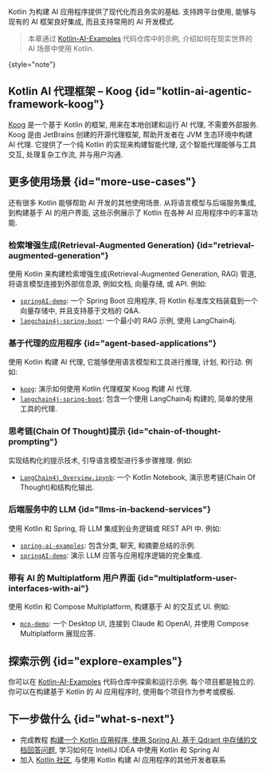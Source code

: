 [//]: # (title: 使用 Kotlin 进行 AI 应用程序开发)

Kotlin 为构建 AI 应用程序提供了现代化而且务实的基础.
支持跨平台使用, 能够与现有的 AI 框架良好集成, 而且支持常用的 AI 开发模式.

> 本章通过 [Kotlin-AI-Examples](https://github.com/Kotlin/Kotlin-AI-Examples) 代码仓库中的示例,
> 介绍如何在现实世界的 AI 场景中使用 Kotlin.
> 
{style="note"}

## Kotlin AI 代理框架 – Koog {id="kotlin-ai-agentic-framework-koog"}

[Koog](https://koog.ai) 是一个基于 Kotlin 的框架, 用来在本地创建和运行 AI 代理, 不需要外部服务.
Koog 是由 JetBrains 创建的开源代理框架, 帮助开发者在 JVM 生态环境中构建 AI 代理.
它提供了一个纯 Kotlin 的实现来构建智能代理, 这个智能代理能够与工具交互, 处理复杂工作流, 并与用户沟通.

## 更多使用场景 {id="more-use-cases"}

还有很多 Kotlin 能够帮助 AI 开发的其他使用场景.
从将语言模型与后端服务集成, 到构建基于 AI 的用户界面,
这些示例展示了 Kotlin 在各种 AI 应用程序中的丰富功能.

### 检索增强生成(Retrieval-Augmented Generation) {id="retrieval-augmented-generation"}

使用 Kotlin 来构建检索增强生成(Retrieval-Augmented Generation, RAG) 管道,
将语言模型连接到外部信息源, 例如文档, 向量存储, 或 API.
例如:

* [`springAI-demo`](https://github.com/Kotlin/Kotlin-AI-Examples/tree/master/projects/spring-ai/springAI-demo): 一个 Spring Boot 应用程序, 将 Kotlin 标准库文档装载到一个向量存储中, 并且支持基于文档的 Q&A.
* [`langchain4j-spring-boot`](https://github.com/Kotlin/Kotlin-AI-Examples/tree/master/projects/langchain4j/langchain4j-spring-boot): 一个最小的 RAG 示例, 使用 LangChain4j.

### 基于代理的应用程序 {id="agent-based-applications"}

使用 Kotlin 构建 AI 代理, 它能够使用语言模型和工具进行推理, 计划, 和行动.
例如:

* [`koog`](https://github.com/JetBrains/koog): 演示如何使用 Kotlin 代理框架 Koog 构建 AI 代理.
* [`langchain4j-spring-boot`](https://github.com/Kotlin/Kotlin-AI-Examples/tree/master/projects/langchain4j/langchain4j-spring-boot): 包含一个使用 LangChain4j 构建的, 简单的使用工具的代理.

### 思考链(Chain Of Thought)提示 {id="chain-of-thought-prompting"}

实现结构化的提示技术, 引导语言模型进行多步骤推理.
例如:

* [`LangChain4j_Overview.ipynb`](https://github.com/Kotlin/Kotlin-AI-Examples/blob/master/notebooks/langchain4j/LangChain4j_Overview.ipynb): 一个 Kotlin Notebook, 演示思考链(Chain Of Thought)和结构化输出.

### 后端服务中的 LLM {id="llms-in-backend-services"}

使用 Kotlin 和 Spring, 将 LLM 集成到业务逻辑或 REST API 中.
例如:

* [`spring-ai-examples`](https://github.com/Kotlin/Kotlin-AI-Examples/tree/master/projects/spring-ai/spring-ai-examples): 包含分类, 聊天, 和摘要总结的示例.
* [`springAI-demo`](https://github.com/Kotlin/Kotlin-AI-Examples/tree/master/projects/spring-ai/springAI-demo): 演示 LLM 应答与应用程序逻辑的完全集成.

### 带有 AI 的 Multiplatform 用户界面 {id="multiplatform-user-interfaces-with-ai"}

使用 Kotlin 和 Compose Multiplatform, 构建基于 AI 的交互式 UI.
例如:

* [`mcp-demo`](https://github.com/Kotlin/Kotlin-AI-Examples/tree/master/projects/mcp/mcp-demo): 一个 Desktop UI, 连接到 Claude 和 OpenAI, 并使用 Compose Multiplatform 展现应答.

## 探索示例 {id="explore-examples"}

你可以在 [Kotlin-AI-Examples](https://github.com/Kotlin/Kotlin-AI-Examples) 代码仓库中探索和运行示例.
每个项目都是独立的. 你可以在构建基于 Kotlin 的 AI 应用程序时, 使用每个项目作为参考或模板.

## 下一步做什么 {id="what-s-next"}

* 完成教程 [构建一个 Kotlin 应用程序, 使用 Spring AI, 基于 Qdrant 中存储的文档回答问题](spring-ai-guide.md),
  学习如何在 IntelliJ IDEA 中使用 Kotlin 和 Spring AI 
* 加入 [Kotlin 社区](https://kotlinlang.org/community/),
  与使用 Kotlin 构建 AI 应用程序的其他开发者联系
